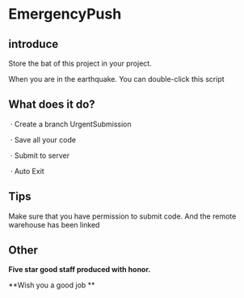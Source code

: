 # EmergencyPush

## introduce

Store the bat of this project in your project.

When you are in the earthquake. You can double-click this script

## What does it do?

​	· Create a branch UrgentSubmission

​	· Save all your code

​	· Submit to server

​	· Auto Exit

## Tips

Make sure that you have permission to submit code. And the remote warehouse has been linked

## Other

**Five star good staff produced with honor.**

**Wish you a good job **


